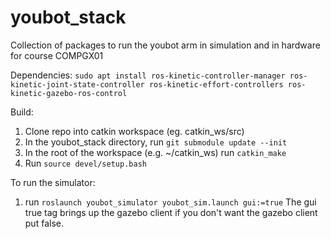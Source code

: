 # youbot_stack
Collection of packages to run the youbot arm in simulation and in hardware for course COMPGX01


Dependencies:
`sudo apt install ros-kinetic-controller-manager ros-kinetic-joint-state-controller ros-kinetic-effort-controllers ros-kinetic-gazebo-ros-control`

Build:
1. Clone repo into catkin workspace (eg. catkin_ws/src)
2. In the youbot_stack directory, run `git submodule update --init`
3. In the root of the workspace (e.g. ~/catkin_ws) run `catkin_make`
4. Run `source devel/setup.bash`

To run the simulator:
1. run `roslaunch youbot_simulator youbot_sim.launch gui:=true`
The gui true tag brings up the gazebo client if you don't want the gazebo client put false.
